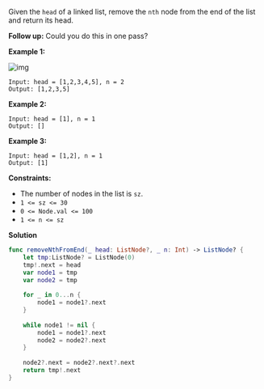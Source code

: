 Given the `head` of a linked list, remove the `nth` node from the end of the list and return its head.

**Follow up:** Could you do this in one pass?

 

**Example 1:**

![img](https://assets.leetcode.com/uploads/2020/10/03/remove_ex1.jpg)

```
Input: head = [1,2,3,4,5], n = 2
Output: [1,2,3,5]
```

**Example 2:**

```
Input: head = [1], n = 1
Output: []
```

**Example 3:**

```
Input: head = [1,2], n = 1
Output: [1]
```

 

**Constraints:**

- The number of nodes in the list is `sz`.
- `1 <= sz <= 30`
- `0 <= Node.val <= 100`
- `1 <= n <= sz`



**Solution**

```swift
func removeNthFromEnd(_ head: ListNode?, _ n: Int) -> ListNode? {
    let tmp:ListNode? = ListNode(0)
    tmp!.next = head
    var node1 = tmp
    var node2 = tmp
   
    for _ in 0...n {
        node1 = node1?.next
    }
    
    while node1 != nil {
        node1 = node1?.next
        node2 = node2?.next
    }
    
    node2?.next = node2?.next?.next
    return tmp!.next
}
```

